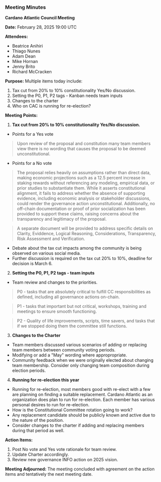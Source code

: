 ### Meeting Minutes

**Cardano Atlantic Council Meeting**

**Date:** February 28, 2025 19:00 UTC

**Attendees:** 
- Beatrice Anihiri
- Thiago Nunes
- Adam Dean
- Mike Hornan
- Jenny Brito
- Richard McCracken

**Purpose:** 
Multiple items today include:
1. Tax cut from 20% to 10% constitutionality Yes/No discussion.
2. Setting the P0, P1, P2 tags - Kanban needs team inputs
3. Changes to the charter
4. Who on CAC is running for re-election?

**Meeting Points:**

1. **Tax cut from 20% to 10% constitutionality Yes/No discussion.**
 - Points for a Yes vote
> Upon review of the proposal and constitution many team members view there is no wording that causes the proposal to be deemed unconstitutional.

 - Points for a No vote
>The proposal relies heavily on assumptions rather than direct data, making economic projections such as a 12.5 percent increase in staking rewards without referencing any modeling, empirical data, or prior studies to substantiate them. While it asserts constitutional alignment, it fails to address whether the absence of supporting evidence, including economic analysis or stakeholder discussions, could render the governance action unconstitutional. Additionally, no off-chain documentation or proof of prior socialization has been provided to support these claims, raising concerns about the transparency and legitimacy of the proposal.

>A separate document will be provided to address specific details on Clarity, Eviddence, Logical Reasoning, Considerations, Transparency, Risk Assessment and Verification.

 - Debate about the tax cut impacts among the community is being observed on various social media.
 - Further discussion is required on the tax cut 20% to 10%, deadline for decision is March 6.

2. **Setting the P0, P1, P2 tags - team inputs**
 - Team review and changes to the priorities.
> P0 - tasks that are absolutely critical to fulfill CC responsibilities as defined, including all governance actions on-chain.

>P1 - tasks that important but not critical, workshops, training and meetings to ensure smooth functioning.

>P2 - Quality of life improvements, scripts, time savers, and tasks that if we stopped doing them the committee still functions.

3. **Changes to the Charter**
 - Team members discussed various scenarios of adding or replacing team members between community voting periods.
 - Modifying or add a "May" wording where appropropriate.
 - Community feedback when we were originally elected about changing team membership. Consider only changing team composition during election periods.

4. **Running for re-election this year**
 - Running for re-election, most members good with re-elect with a few are planning on finding a suitable replacement. Cardano Atlantic as an organization does plan to run for re-election. Each member has various personal desires to run for re-election.
 - How is the Constitutional Committee rotation going to work?
 - Any replacement candidate should be publicly known and active due to the nature of the position.
 - Consider changes to the charter if adding and replacing members during that period as well.

**Action Items:**
1. Post No vote and Yes vote rationale for team review.
2. Update Charter accordingly.
3. Review new governance INFO action on 2025 vision.

**Meeting Adjourned:**
The meeting concluded with agreement on the action items and tentatively the next meeting date.
